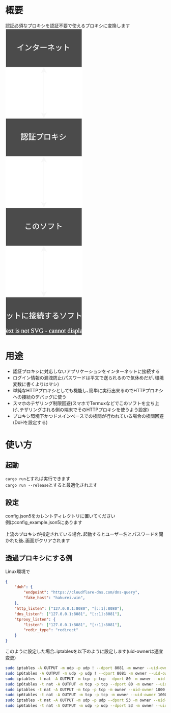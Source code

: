 # 概要
認証必須なプロキシを認証不要で使えるプロキシに変換します <br />
<img src="./assets/diagram.svg" /> <br />

# 用途
* 認証プロキシに対応しないアプリケーションをインターネットに接続する
* ログイン情報の漏洩防止(パスワードは平文で送られるので気休めだが､環境変数に書くよりはマシ)
* 単純なHTTPプロキシとしても機能し､簡単に実行出来るのでHTTPプロキシへの接続のデバッグに使う
* スマホのテザリング制限回避(スマホでTermuxなどでこのソフトを立ち上げ､テザリングされる側の端末でそのHTTPプロキシを使うよう設定)
* プロキシ環境下かつドメインベースでの検閲が行われている場合の検閲回避(DoHを設定する)

# 使い方
## 起動
`cargo run`とすれば実行できます <br />
`cargo run --release`とすると最適化されます <br />

## 設定
config.json5をカレントディレクトリに置いてください <br />
例はconfig_example.json5にあります <br />
<br />
上流のプロキシが指定されている場合､起動するとユーザー名とパスワードを聞かれた後､画面がクリアされます <br />

## 透過プロキシにする例
Linux環境で <br />
```json
{
    "doh": {
        "endpoint": "https://cloudflare-dns.com/dns-query",
        "fake_host": "hakurei.win",
    },
    "http_listen": ["127.0.0.1:8080", "[::1]:8080"],
    "dns_listen": ["127.0.0.1:8081", "[::1]:8081"],
    "tproxy_listen": {
        "listen": ["127.0.0.1:8081", "[::1]:8081"],
        "redir_type": "redirect"
    }
}
```
このように設定した場合､iptablesを以下のように設定します(uid-ownerは適宜変更) <br />
```bash
sudo iptables -A OUTPUT -m udp -p udp ! --dport 8081 -m owner --uid-owner 1000 -j REJECT
sudo ip6tables -A OUTPUT -m udp -p udp ! --dport 8081 -m owner --uid-owner 1000 -j REJECT
sudo iptables -t nat -A OUTPUT -m tcp -p tcp --dport 80 -m owner --uid-owner 1000 -j DNAT --to-destination 127.0.0.1:8080
sudo ip6tables -t nat -A OUTPUT -m tcp -p tcp --dport 80 -m owner --uid-owner 1000 -j DNAT --to-destination '[::1]:8080'
sudo iptables -t nat -A OUTPUT -m tcp -p tcp -m owner --uid-owner 1000 -j DNAT --to-destination 127.0.0.1:8081
sudo ip6tables -t nat -A OUTPUT -m tcp -p tcp -m owner --uid-owner 1000 -j DNAT --to-destination '[::1]:8081'
sudo iptables -t nat -A OUTPUT -m udp -p udp --dport 53 -m owner --uid-owner 1000 -j DNAT --to-destination 127.0.0.1:8081
sudo ip6tables -t nat -A OUTPUT -m udp -p udp --dport 53 -m owner --uid-owner 1000 -j DNAT --to-destination '[::1]:8081'
```